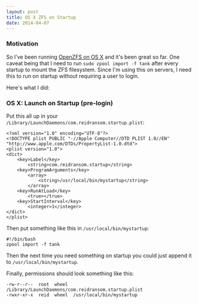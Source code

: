 ```yaml
---
layout: post
title: OS X ZFS on Startup
date: 2014-04-07
---
```


### Motivation

So I've been running [OpenZFS on OS X](https://openzfsonosx.org/) and it's been great so far.  One caveat being that I need to run `sudo zpool import -f tank` after every startup to mount the ZFS filesystem.  Since I'm using this on servers, I need this to run on startup without requiring a user to login.

Here's what I did:

### OS X: Launch on Startup (pre-login)

Put this all up in your `/Library/LaunchDaemons/com.reidransom.startup.plist`:

    <?xml version="1.0" encoding="UTF-8"?>
    <!DOCTYPE plist PUBLIC "-//Apple Computer//DTD PLIST 1.0//EN" "http://www.apple.com/DTDs/PropertyList-1.0.dtd">
    <plist version="1.0">
    <dict>
        <key>Label</key>
            <string>com.reidransom.startup</string>
        <key>ProgramArguments</key>
            <array>
                <string>/usr/local/bin/mystartup</string>
            </array>
        <key>RunAtLoad</key>
            <true></true>
        <key>StartInterval</key>
            <integer>1</integer>
    </dict>
    </plist>

Then put something like this in `/usr/local/bin/mystartup`:

    #!/bin/bash
    zpool import -f tank

Then the next time you need something on startup you could just append it to `/usr/local/bin/mystartup`.

Finally, permissions should look something like this:

    -rw-r--r--  root  wheel  /Library/LaunchDaemons/com.reidransom.startup.plist
    -rwxr-xr-x  reid  wheel  /usr/local/bin/mystartup
